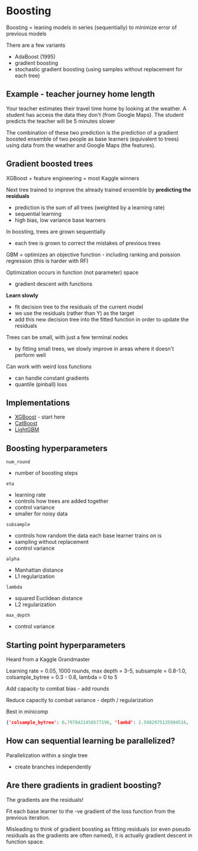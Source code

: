 # Boosting

Boosting = leaning models in series (sequentially) to minimize error of previous models

There are a few variants
- AdaBoost (1995)
- gradient boosting
- stochastic gradient boosting (using samples without replacement for each tree)

## Example - teacher journey home length

Your teacher estimates their travel time home by looking at the weather.  A student has access the data they don't (from Google Maps).  The student predicts the teacher will be 5 minutes slower

The combination of these two prediction is the prediction of a gradient boosted ensemble of two people as base learners (equivalent to trees) using data from the weather and Google Maps (the features).

## Gradient boosted trees

XGBoost + feature engineering = most Kaggle winners

Next tree trained to improve the already trained ensemble by **predicting the residuals**
- prediction is the sum of all trees (weighted by a learning rate)
- sequential learning
- high bias, low variance base learners

In boosting, trees are grown sequentially
- each tree is grown to correct the mistakes of previous trees

GBM = optimizes an objective function - including ranking and poission regression (this is harder with RF)

Optimization occurs in function (not parameter) space
- gradient descent with functions

**Learn slowly**
- fit decision tree to the residuals of the current model
- we use the residuals (rather than Y) as the target
- add this new decision tree into the fitted function in order to update the residuals

Trees can be small, with just a few terminal nodes
- by fitting small trees, we slowly improve in areas where it doesn't perform well

Can work with weird loss functions
- can handle constant gradients
- quantile (pinball) loss

## Implementations

- [XGBoost](https://xgboost.readthedocs.io/) - start here
- [CatBoost](https://catboost.ai/) 
- [LightGBM](https://lightgbm.readthedocs.io/en/latest/)

## Boosting hyperparameters

`num_round`
- number of boosting steps

`eta`
- learning rate
- controls how trees are added together
- control variance
- smaller for noisy data

`subsample`
- controls how random the data each base learner trains on is
- sampling without replacement
- control variance

`alpha`
- Manhattan distance
- L1 regularization

`lambda`
- squared Euclidean distance
- L2 regularization

`max_depth`
- control variance

## Starting point hyperparameters

Heard from a Kaggle Grandmaster

Learning rate = 0.05, 1000 rounds, max depth = 3-5, subsample = 0.8-1.0, colsample_bytree = 0.3 - 0.8, lambda = 0 to 5

Add capacity to combat bias - add rounds

Reduce capacity to combat variance - depth / regularization

Best in minicomp

```json
{'colsample_bytree': 0.7978421458577196, 'lambd': 2.5982975135904516, 'max_depth': 4, 'subsample': 0.8913639174845348, 'n_estimators': 500}
```

## How can sequential learning be parallelized?

Parallelization within a single tree
- create branches independently

## Are there gradients in gradient boosting?

The gradients are the residuals!

Fit each base learner to the -ve gradient of the loss function from the previous iteration.

Misleading to think of gradient boosting as fitting residuals (or even pseudo residuals as the gradients are often named), it is actually gradient descent in function space.
